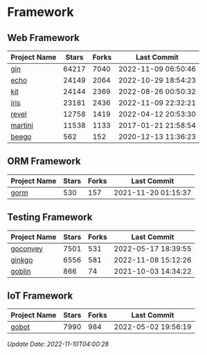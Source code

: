# Framework

## Web Framework
| Project Name | Stars | Forks | Last Commit |
| ------------ | ----- | ----- | ----------- |
| [gin](https://github.com/gin-gonic/gin) | 64217 | 7040 | 2022-11-09 06:50:46 |
| [echo](https://github.com/labstack/echo) | 24149 | 2064 | 2022-10-29 18:54:23 |
| [kit](https://github.com/go-kit/kit) | 24144 | 2369 | 2022-08-26 00:50:32 |
| [iris](https://github.com/kataras/iris) | 23181 | 2436 | 2022-11-09 22:32:21 |
| [revel](https://github.com/revel/revel) | 12758 | 1419 | 2022-04-12 20:53:30 |
| [martini](https://github.com/go-martini/martini) | 11538 | 1133 | 2017-01-21 21:58:54 |
| [beego](https://github.com/astaxie/beego) | 562 | 152 | 2020-12-13 11:36:23 |

## ORM Framework
| Project Name | Stars | Forks | Last Commit |
| ------------ | ----- | ----- | ----------- |
| [gorm](https://github.com/jinzhu/gorm) | 530 | 157 | 2021-11-20 01:15:37 |

## Testing Framework
| Project Name | Stars | Forks | Last Commit |
| ------------ | ----- | ----- | ----------- |
| [goconvey](https://github.com/smartystreets/goconvey) | 7501 | 531 | 2022-05-17 18:39:55 |
| [ginkgo](https://github.com/onsi/ginkgo) | 6556 | 581 | 2022-11-08 15:12:26 |
| [goblin](https://github.com/franela/goblin) | 866 | 74 | 2021-10-03 14:34:22 |

## IoT Framework
| Project Name | Stars | Forks | Last Commit |
| ------------ | ----- | ----- | ----------- |
| [gobot](https://github.com/hybridgroup/gobot) | 7990 | 984 | 2022-05-02 19:56:19 |

*Update Date: 2022-11-10T04:00:28*